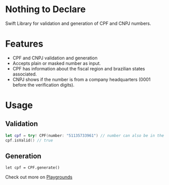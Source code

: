 # Nothing to Declare
Swift Library for validation and generation of CPF and CNPJ numbers.

# Features

- CPF and CNPJ validation and generation
- Accepts plain or masked number as input.
- CPF has information about the fiscal region and brazilian states associated.
- CNPJ shows if the number is from a company headquarters (0001 before the verification digits).

# Usage


## Validation

```swift
let cpf = try! CPF(number: "51135733961") // number can also be in the format XXX.XXX.XXX-XX
cpf.isValid() // true
```

## Generation

```
let cpf = CPF.generate()
```

Check out more on [Playgrounds](README.playground)
